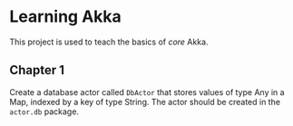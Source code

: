 # Learning Akka

This project is used to teach the basics of _core_ Akka.

## Chapter 1

Create a database actor called `DbActor` that stores values of type Any in a Map, indexed by a key of type String.
The actor should be created in the `actor.db` package.
